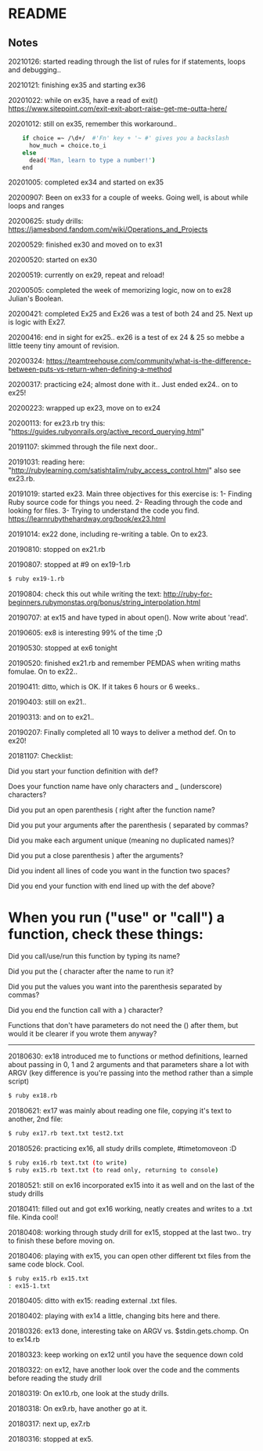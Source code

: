 # README

## Notes

20210126: started reading through the list of rules for if statements, loops and debugging..

20210121: finishing ex35 and starting ex36

20201022: while on ex35, have a read of exit() https://www.sitepoint.com/exit-exit-abort-raise-get-me-outta-here/

20201012: still on ex35, remember this workaround..

```bash
    if choice =~ /\d+/  #'Fn' key + '~ #' gives you a backslash
      how_much = choice.to_i
    else
      dead('Man, learn to type a number!')	
    end
```

20201005: completed ex34 and started on ex35

20200907: Been on ex33 for a couple of weeks.  Going well, is about while loops and ranges

20200625: study drills: https://jamesbond.fandom.com/wiki/Operations_and_Projects

20200529: finished ex30 and moved on to ex31

20200520: started on ex30

20200519: currently on ex29, repeat and reload!

20200505: completed the week of memorizing logic, now on to ex28 Julian's Boolean.

20200421: completed Ex25 and Ex26 was a test of both 24 and 25.  Next up is logic with Ex27.

20200416: end in sight for ex25..  ex26 is a test of ex 24 & 25 so mebbe a little teeny tiny amount of revision.

20200324: https://teamtreehouse.com/community/what-is-the-difference-between-puts-vs-return-when-defining-a-method

20200317: practicing e24; almost done with it..  Just ended ex24.. on to ex25!

20200223: wrapped up ex23, move on to ex24

20200113: for ex23.rb try this: "https://guides.rubyonrails.org/active_record_querying.html"

20191107: skimmed through the file next door.. 

20191031: reading here: "http://rubylearning.com/satishtalim/ruby_access_control.html" also see ex23.rb.


20191019: started ex23.  Main three objectives for this exercise is: 1- Finding Ruby source code for things you need.
2- Reading through the code and looking for files.  3- Trying to understand the code you find.
<https://learnrubythehardway.org/book/ex23.html>  

20191014: ex22 done, including re-writing a table.  On to ex23.

20190810: stopped on ex21.rb

20190807: stopped at #9 on ex19-1.rb

```bash
$ ruby ex19-1.rb
```


20190804: check this out while writing the text: http://ruby-for-beginners.rubymonstas.org/bonus/string_interpolation.html

20190707: at ex15 and have typed in about open().  Now write about 'read'.  

20190605: ex8 is interesting 99% of the time ;D

20190530: stopped at ex6 tonight

20190520: finished ex21.rb and remember PEMDAS when writing maths fomulae.  On to ex22..

20190411: ditto, which is OK.  If it takes 6 hours or 6 weeks..

20190403: still on ex21..

20190313: and on to ex21..

20190207: Finally completed all 10 ways to deliver a method def.  On to ex20!

20181107: Checklist:

Did you start your function definition with def?

Does your function name have only characters and _ (underscore) characters?

Did you put an open parenthesis ( right after the function name?

Did you put your arguments after the parenthesis ( separated by commas?

Did you make each argument unique (meaning no duplicated names)?

Did you put a close parenthesis ) after the arguments?

Did you indent all lines of code you want in the function two spaces?

Did you end your function with end lined up with the def above?

# When you run ("use" or "call") a function, check these things:

Did you call/use/run this function by typing its name?

Did you put the ( character after the name to run it?

Did you put the values you want into the parenthesis separated by commas?

Did you end the function call with a ) character?

Functions that don't have parameters do not need the () after them, but would it be clearer if you wrote them anyway?

__________
20180630: ex18 introduced me to functions or method definitions, learned about passing in 0, 1 and 2 arguments and that
parameters share a lot with ARGV (key difference is you're passing into the method rather than a simple script)

```bash
$ ruby ex18.rb
```

20180621: ex17 was mainly about reading one file, copying it's text to another, 2nd file:

```bash
$ ruby ex17.rb text.txt test2.txt
```


20180526: practicing ex16, all study drills complete, #timetomoveon :D

```bash
$ ruby ex16.rb text.txt (to write)
$ ruby ex15.rb text.txt (to read only, returning to console)
```

20180521: still on ex16 incorporated ex15 into it as well and on the last of the study drills

20180411: filled out and got ex16 working, neatly creates and writes to a .txt file.  Kinda cool!

20180408: working through study drill for ex15, stopped at the last two.. try to finish these before moving on.

20180406: playing with ex15, you can open other different txt files from the same code block.  Cool.
```bash
$ ruby ex15.rb ex15.txt
: ex15-1.txt
```
20180405: ditto with ex15: reading external .txt files.

20180402: playing with ex14 a little, changing bits here and there.

20180326: ex13 done, interesting take on ARGV vs. $stdin.gets.chomp.  On to ex14.rb

20180323: keep working on ex12 until you have the sequence down cold

20180322: on ex12, have another look over the code and the comments before reading the study drill

20180319: On ex10.rb, one look at the study drills.

20180318: On ex9.rb, have another go at it.

20180317: next up, ex7.rb

20180316: stopped at ex5.